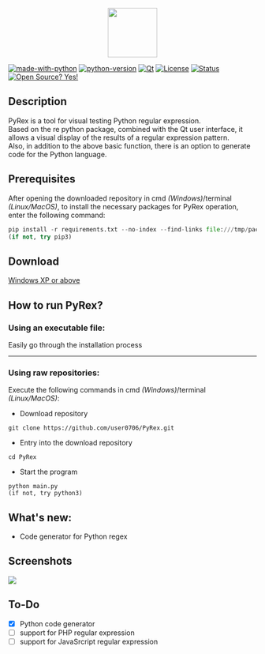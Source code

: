 <p align="center">
  <img height="100" src="https://github.com/user0706/PyRex/blob/master/Qt_ui/icons/windowIcon.png?raw=true">
</p>

[![made-with-python](https://img.shields.io/badge/Made%20with-Python-1f425f.svg)](https://www.python.org/)  [![python-version](https://img.shields.io/badge/Python-3.6|above-<COLOR>.svg)](https://www.python.org/)  [![Qt](https://img.shields.io/badge/GUI%20by-Qt%20Designer-orange)](https://doc.qt.io/qt-5/qtdesigner-manual.html)  [![License](https://img.shields.io/pypi/l/ansicolortags.svg)](https://github.com/user0706/PyRex/blob/master/LICENSE) [![Status](https://img.shields.io/badge/status-test-yellow)](https://github.com/user0706/PyRex/)  [![Open Source? Yes!](https://badgen.net/badge/Open%20Source%20%3F/Yes%21/blue?icon=github)](https://github.com/user0706/PyRex/)
## Description
PyRex is a tool for visual testing Python regular expression.
<br>Based on the re python package, combined with the Qt user interface, it allows a visual display of the results of a regular expression pattern.
<br>Also, in addition to the above basic function, there is an option to generate code for the Python language.

## Prerequisites
After opening the downloaded repository in cmd *(Windows)*/terminal *(Linux/MacOS)*, to install the necessary packages for PyRex operation, enter the following command:
```python
pip install -r requirements.txt --no-index --find-links file:///tmp/packages
(if not, try pip3)
```
## Download
[Windows XP or above](https://github.com/user0706/PyRex/releases/tag/v1.0)

## How to run PyRex?
### Using an executable file:
Easily go through the installation process
<hr>

### Using raw repositories:
Execute the following commands in cmd *(Windows)*/terminal *(Linux/MacOS)*:

- Download repository
```
git clone https://github.com/user0706/PyRex.git
```
- Entry into the download repository
```
cd PyRex
```
- Start the program
```
python main.py
(if not, try python3)
```

## What's new:
- Code generator for Python regex

## Screenshots
![](https://github.com/user0706/PyRex/blob/master/Example.png?raw=true)

## To-Do
- [X] Python code generator
- [ ] support for PHP regular expression
- [ ] support for JavaSrcript regular expression
